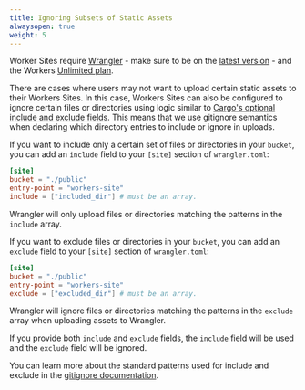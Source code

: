 ```yaml
---
title: Ignoring Subsets of Static Assets
alwaysopen: true
weight: 5
---
```


Worker Sites require [Wrangler](https://github.com/cloudflare/wrangler) - make sure to be on the [latest version](/quickstart/#updating-the-cli) - and the Workers [Unlimited plan](https://workers.cloudflare.com/sites#plans).

There are cases where users may not want to upload certain static assets to their Workers Sites.
In this case, Workers Sites can also be configured to ignore certain files or directories using logic 
similar to [Cargo's optional include and exclude fields](https://doc.rust-lang.org/cargo/reference/manifest.html#the-exclude-and-include-fields-optional).
This means that we use gitignore semantics when declaring which directory entries to include or ignore in uploads.

If you want to include only a certain set of files or directories in your `bucket`, you can add an `include` field to your
`[site]` section of `wrangler.toml`:
```toml
[site]
bucket = "./public"
entry-point = "workers-site" 
include = ["included_dir"] # must be an array.
```
Wrangler will only upload files or directories matching the patterns in the `include` array.

If you want to exclude files or directories in your `bucket`, you can add an `exclude` field to your
`[site]` section of `wrangler.toml`:
```toml
[site]
bucket = "./public"
entry-point = "workers-site" 
exclude = ["excluded_dir"] # must be an array.
```
Wrangler will ignore files or directories matching the patterns in the `exclude` array when uploading assets to Wrangler.

If you provide both `include` and `exclude` fields, the `include` field will be used and the `exclude` field will be ignored.

You can learn more about the standard patterns used for include and exclude in the [gitignore documentation](https://git-scm.com/docs/gitignore).